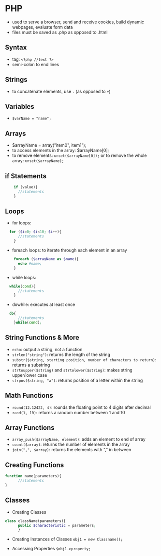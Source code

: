 # PHP 

* used to serve a browser, send and receive cookies, build dynamic webpages, evaluate form data 
* files must be saved as .php as opposed to .html

## Syntax 
* tag: `<?php //text ?>`
* semi-colon to end lines

## Strings
* to concatenate elements, use `.` (as opposed to `+`)

## Variables 
* `$varName = "name";`

## Arrays
* $arrayName = array("item0", item1");
* to access elements in the array: $arrayName[0];
* to remove elements: `unset($arrayName[0]);` or to remove the whole array: `unset($arrayName);`

## if Statements 
```php  
    if (value){
      //statements 
    } 
```

## Loops 
* for loops: 
``` php
  for ($i=0; $i<10; $i++){
      //statements
    }
```
    
* foreach loops: to iterate through each element in an array 
``` php 
    foreach ($arrayName as $name){
      echo #name; 
    }
```
* while loops: 
```php 
  while(cond){
      //statements
    }
```
* dowhile: executes at least once 
```php
  do{
      //statements
    }while(cond);
```

## String Functions & More 
* `echo`: output a string, not a function
* `strlen("string")`: returns the length of the string
* `substr($string, starting position, number of characters to return)`: returns a substring 
* `strtoupper($string)` and `strtolower($string)`: makes string upper/lower case
* `strpos($string, "a")`: returns position of a letter within the string

## Math Functions 
* `round(12.12422, 4)`: rounds the floating point to 4 digits after decimal  
* `rand(1, 10)`: returns a random number between 1 and 10

## Array Functions 
* `array_push($arrayName, element)`: adds an element to end of array 
* `count($array)`: returns the number of elements in the array
* `join(",", $array)`: returns the elements with "," in between 

## Creating Functions 
```php
function name(parameters){
      //statements
}
```
## Classes
* Creating Classes
```php 
class className(parameters){
      public $characteristic = parameters; 
      }
```

* Creating Instances of Classes 
`obj1 = new Classname();` 

* Accessing Properties
`$obj1->property;`
